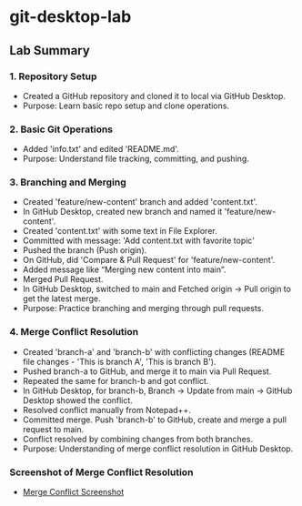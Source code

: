 # git-desktop-lab

## Lab Summary

### 1. Repository Setup
- Created a GitHub repository and cloned it to local via GitHub Desktop.
- Purpose: Learn basic repo setup and clone operations.

### 2. Basic Git Operations
- Added 'info.txt' and edited 'README.md'.
- Purpose: Understand file tracking, committing, and pushing.

### 3. Branching and Merging
- Created 'feature/new-content' branch and added 'content.txt'.
- In GitHub Desktop, created new branch and named it 'feature/new-content'.
- Created 'content.txt' with some text in File Explorer.
- Committed with message: 'Add content.txt with favorite topic'
- Pushed the branch (Push origin).
- On GitHub, did 'Compare & Pull Request' for 'feature/new-content'.
- Added message like “Merging new content into main”.
- Merged Pull Request.
- In GitHub Desktop, switched to main and Fetched origin -> Pull origin to get the latest merge.
- Purpose: Practice branching and merging through pull requests.

### 4. Merge Conflict Resolution
- Created 'branch-a' and 'branch-b' with conflicting changes (README file changes - 'This is branch A', 'This is branch B').
- Pushed branch-a to GitHub, and merge it to main via Pull Request.
- Repeated the same for branch-b and got conflict.
- In GitHub Desktop, for branch-b, Branch -> Update from main -> GitHub Desktop showed the conflict.
- Resolved conflict manually from Notepad++.
- Committed merge. Push 'branch-b' to GitHub, create and merge a pull request to main.
- Conflict resolved by combining changes from both branches.
- Purpose: Understanding of merge conflict resolution in GitHub Desktop.

### Screenshot of Merge Conflict Resolution

- [Merge Conflict Screenshot](conflict_screenshot.png)